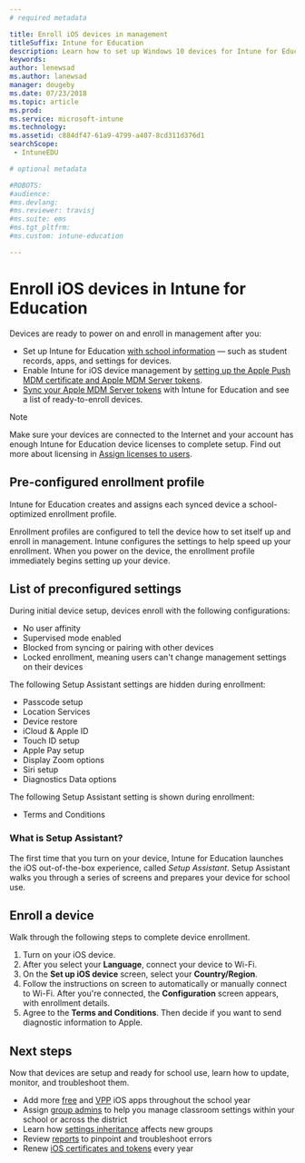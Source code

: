```yaml
---
# required metadata

title: Enroll iOS devices in management
titleSuffix: Intune for Education
description: Learn how to set up Windows 10 devices for Intune for Education.
keywords:
author: lenewsad
ms.author: lanewsad
manager: dougeby
ms.date: 07/23/2018
ms.topic: article
ms.prod:
ms.service: microsoft-intune
ms.technology:
ms.assetid: c884df47-61a9-4799-a407-8cd311d376d1
searchScope:
 - IntuneEDU

# optional metadata

#ROBOTS:
#audience:
#ms.devlang:
#ms.reviewer: travisj
#ms.suite: ems
#ms.tgt_pltfrm:
#ms.custom: intune-education

---
```


# Enroll iOS devices in Intune for Education

Devices are ready to power on and enroll in management after you:

* Set up Intune for Education [with school information](what-is-school-data-sync.md) — such as student records, apps, and settings for devices.
* Enable Intune for iOS device management by [setting up the Apple Push MDM certificate and Apple MDM Server tokens](setup-ios-device-management.md#add-an-mdm-push-certificate).
* [Sync your Apple MDM Server tokens](setup-ios-device-management.md#sync-managed-devices) with Intune for Education and see a list of ready-to-enroll devices.  

> [!NOTE]
> Make sure your devices are connected to the Internet and your account has enough Intune for Education device licenses to complete setup. Find out more about licensing in [Assign licenses to users](https://docs.microsoft.com/intune/get-started/start-with-a-paid-subscription-to-microsoft-intune-step-4).

## Pre-configured enrollment profile
Intune for Education creates and assigns each synced device a school-optimized enrollment profile.  

Enrollment profiles are configured to tell the device how to set itself up and enroll in management. Intune configures the settings to help speed up your enrollment.  When you power on the device, the enrollment profile immediately begins setting up your device.

## List of preconfigured settings
During initial device setup, devices enroll with the following configurations:

* No user affinity
* Supervised mode enabled
* Blocked from syncing or pairing with other devices
* Locked enrollment, meaning users can't change management settings on their devices


The following Setup Assistant settings are hidden during enrollment:
* Passcode setup
* Location Services
* Device restore
* iCloud & Apple ID
* Touch ID setup
* Apple Pay setup
* Display Zoom options
* Siri setup
* Diagnostics Data options

The following Setup Assistant setting is shown during enrollment:
* Terms and Conditions

### What is Setup Assistant?
The first time that you turn on your device, Intune for Education launches the iOS out-of-the-box experience, called *Setup Assistant*. Setup Assistant walks you through a series of screens and prepares your device for school use.  

## Enroll a device

Walk through the following steps to complete device enrollment.

1. Turn on your iOS device. 
2. After you select your **Language**, connect your device to Wi-Fi.
3. On the **Set up iOS device** screen, select your **Country/Region**.
4. Follow the instructions on screen to automatically or manually connect to Wi-Fi. After you're connected, the **Configuration** screen appears, with enrollment details.  
5. Agree to the **Terms and Conditions**. Then decide if you want to send diagnostic information to Apple.  

## Next steps
Now that devices are setup and ready for school use, learn how to update, monitor, and troubleshoot them.   
* Add more [free](add-apps-ios.md) and [VPP](add-vpp-apps-ios.md) iOS apps throughout the school year
* Assign [group admins](group-admin-delegate.md) to help you manage classroom settings within your school or across the district
* Learn how [settings inheritance](settings-inheritance.md) affects new groups
* Review [reports](what-are-reports.md) to pinpoint and troubleshoot errors 
* Renew [iOS certificates and tokens](renew-ios-certificate-token.md) every year
